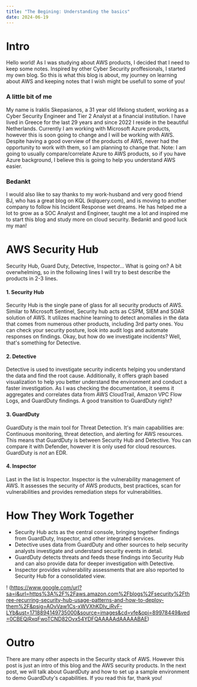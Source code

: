 ```yaml
---
title: "The Begining: Understanding the basics"
date: 2024-06-19
---
```


# Intro

Hello world! As I was studying about AWS products, I decided that I need to keep some notes. Inspired by other Cyber Security proffesionals, I started my own blog. So this is what this blog is about, my journey on learning about AWS and keeping notes that I wish might be usefull to some of you! 

### A little bit of me

My name is Iraklis Skepasianos, a 31 year old lifelong student, working as a Cyber Security Engineer and Tier 2 Analyst at a financial institution. I have lived in Greece for the last 29 years and since 2022 I reside in the beautiful Netherlands. 
Currently I am working with Microsoft Azure products, however this is soon going to change and I will be working with AWS. Despite having a good overview of the products of AWS, never had the opportunity to work with them, so I am planning to change that.
Note: I am going to usually compare/correlate Azure to AWS products, so if you have Azure background, I believe this is going to help you understand AWS easier.

### Bedankt

I would also like to say thanks to my work-husband and very good friend BJ, who has a great blog on KQL (kqlquery.com), and is moving to another company to follow his Incident Response wet dreams. He has helped me a lot to grow as a SOC Analyst and Engineer, taught me a lot and inspired me to start this blog and study more on cloud security. Bedankt and good luck my man!

# AWS Security Hub

Security Hub, Guard Duty, Detective, Inspector... What is going on? A bit overwhelming, so in the following lines I will try to best describe the products in 2-3 lines.

#### 1. Security Hub

Security Hub is the single pane of glass for all security products of AWS. Similar to Microsoft Sentinel, Security hub acts as CSPM, SIEM and SOAR solution of AWS. It utilizes machine learning to detect anomalies in the data that comes from numerous other products, including 3rd party ones. You can check your security posture, look into audit logs and automate responses on findings. Okay, but how do we investigate incidents? Well, that's something for Detective.

#### 2. Detective

Detective is used to investigate security indicents helping you understand the data and find the root cause. Additionally, it offers graph based visualization to help you better understand the environment and conduct a faster investigation. As I was checking the documentation, it seems it aggregates and correlates data from AWS CloudTrail, Amazon VPC Flow Logs, and GuardDuty findings. A good transition to GuardDuty right?

#### 3. GuardDuty

GuardDuty is the main tool for Threat Detection. It's main capabilities are: Continuous monitoring, threat detection, and alerting for AWS resources. This means that GuardDuty is between Security Hub and Detective. You can compare it with Defender, however it is only used for cloud resources. GuardDuty is *not* an EDR.

#### 4. Inspector

Last in the list is Inspector. Inspector is the vulnerability management of AWS. It assesses the security of AWS products, best practices, scan for vulnerabilities and provides remediation steps for vulnerabilities.

# How They Work Together

- Security Hub acts as the central console, bringing together findings from GuardDuty, Inspector, and other integrated services.
- Detective uses data from GuardDuty and other sources to help security analysts investigate and understand security events in detail.
- GuardDuty detects threats and feeds these findings into Security Hub and can also provide data for deeper investigation with Detective.
- Inspector provides vulnerability assessments that are also reported to Security Hub for a consolidated view.

! (https://www.google.com/url?sa=i&url=https%3A%2F%2Faws.amazon.com%2Fblogs%2Fsecurity%2Fthree-recurring-security-hub-usage-patterns-and-how-to-deploy-them%2F&psig=AOvVaw1Cs-xWVXhKDIv_iRvF-LYb&ust=1718894149735000&source=images&cd=vfe&opi=89978449&ved=0CBEQjRxqFwoTCND82Ovx54YDFQAAAAAdAAAAABAE)

# Outro

There are many other aspects in the Security stack of AWS. However this post is just an intro of this blog and the AWS security products. In the next post, we will talk about GuardDuty and how to set up a sample environment to demo GuardDuty's capabilities. If you read this far, thank you!
